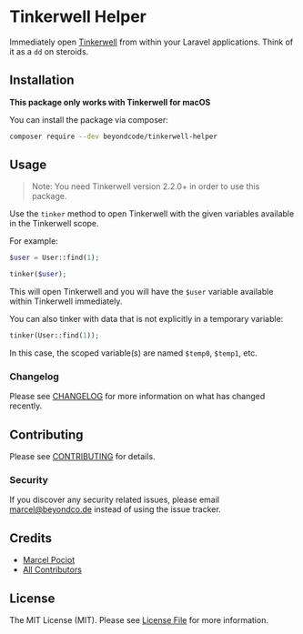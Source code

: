 # Tinkerwell Helper

Immediately open [Tinkerwell](https://tinkerwell.app) from within your Laravel applications. Think of it as a `dd` on steroids.

## Installation


**This package only works with Tinkerwell for macOS**

You can install the package via composer:

```bash
composer require --dev beyondcode/tinkerwell-helper
```

## Usage

> Note: You need Tinkerwell version 2.2.0+ in order to use this package.

Use the `tinker` method to open Tinkerwell with the given variables available in the Tinkerwell scope.

For example:
``` php
$user = User::find(1);

tinker($user);
```

This will open Tinkerwell and you will have the `$user` variable available within Tinkerwell immediately.

You can also tinker with data that is not explicitly in a temporary variable:

``` php
tinker(User::find(1));
```

In this case, the scoped variable(s) are named `$temp0`, `$temp1`, etc.

### Changelog

Please see [CHANGELOG](CHANGELOG.md) for more information on what has changed recently.

## Contributing

Please see [CONTRIBUTING](CONTRIBUTING.md) for details.

### Security

If you discover any security related issues, please email marcel@beyondco.de instead of using the issue tracker.

## Credits

- [Marcel Pociot](https://github.com/mpociot)
- [All Contributors](../../contributors)

## License

The MIT License (MIT). Please see [License File](LICENSE.md) for more information.

